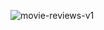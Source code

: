 ![movie-reviews-v1](https://github.com/Aravindh5466/Movie-Review/assets/119068934/ca7f3c2f-2a79-49a0-92b4-1c989c01a8e7)
